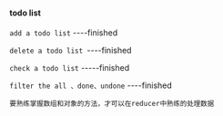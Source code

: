 #### todo list

`add a todo list` ----finished

`delete a todo list `----finished

`check a todo list` -----finished

`filter the all 、done、undone` ----finished


`要熟练掌握数组和对象的方法，才可以在reducer中熟练的处理数据`